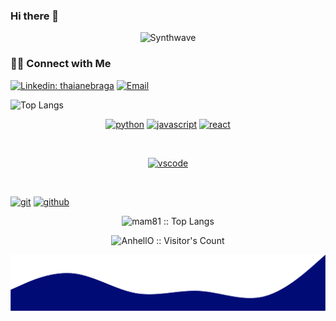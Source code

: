 ### Hi there 👋

<p align="center"><img src="https://thumbs.gfycat.com/GoodnaturedFondGaur-size_restricted.gif" alt="Synthwave" height="500" width="500"></p>

<h3> 🤝🏻 Connect with Me </h3>

[![Linkedin: thaianebraga](https://img.shields.io/badge/-anmol-blue?style=flat-square&logo=Linkedin&logoColor=white&link=https:www.linkedin.com/in/matheus-antunes-macedo/)](www.linkedin.com/in/matheus-antunes-macedo)
<a href="mailto:matheusantunesmacedo@gmail.com"><img alt="Email" src="https://img.shields.io/badge/Email-matheusantunesmacedo@gmail.com-blue?style=flat&logo=gmail"></a>


![Top Langs](https://github-readme-stats.vercel.app/api/top-langs/?username=mam81&show_icons=true)

<p align="center">
<a href="https://github.com/priyanshumay"><img src="https://img.shields.io/badge/python-FFFF00.svg?style=for-the-badge&logo=python&logoColor=0768a8&labelColor=ffffff" alt="python"></a>
<a href="https://github.com/priyanshumay"><img src="https://img.shields.io/badge/JS-f5f542.svg?style=for-the-badge&logo=javascript&logoColor=f5f542&labelColor=ffffff" alt="javascript"></a>				    
<a href="https://github.com/priyanshumay"><img src="https://img.shields.io/badge/react-61DAFB.svg?style=for-the-badge&logo=react&logoColor=61DAFB&labelColor=ffffff" alt="react"></a>
</p><br>

<p align="center">
<a href="https://github.com/priyanshumay">
<img src="https://img.shields.io/badge/vscode-blue.svg?style=for-the-badge&logo=visual-studio-code&labelColor=ffffff&logoColor=blue" alt="vscode">
</a>
</a>
</p><br>

<a href="https://github.com/priyanshumay"><img src="https://img.shields.io/badge/git-F05032.svg?style=for-the-badge&logo=git&logoColor=F05032&labelColor=ffffff" alt="git"></a>
<a href="https://github.com/priyanshumay"><img src="https://img.shields.io/badge/github-black.svg?style=for-the-badge&logo=github&logoColor=black&labelColor=ffffff" alt="github"></a>


<p align="center"><img src="https://github-readme-stats.vercel.app/api/top-langs/?username=mam81&langs_count=10&theme=ayu-mirage&layout=compact" alt="mam81 :: Top Langs" /></p>

<p align="center"><img src="https://profile-counter.glitch.me/{mam81}/count.svg" alt="AnhellO :: Visitor's Count" /></p>

![bottom.png](https://raw.githubusercontent.com/iCharlesZ/FigureBed/master/img/readme-bottom.png)

